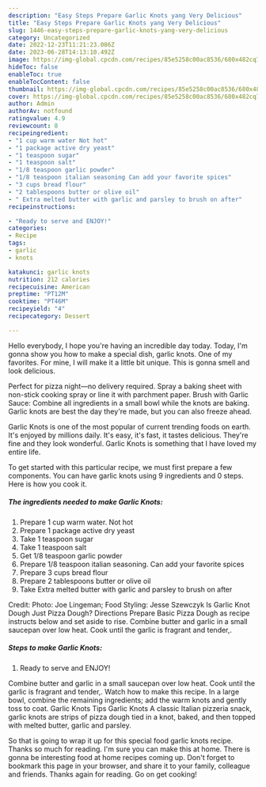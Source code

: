 ```yaml
---
description: "Easy Steps Prepare Garlic Knots yang Very Delicious"
title: "Easy Steps Prepare Garlic Knots yang Very Delicious"
slug: 1446-easy-steps-prepare-garlic-knots-yang-very-delicious
category: Uncategorized
date: 2022-12-23T11:21:23.086Z
date: 2023-06-28T14:13:10.492Z
image: https://img-global.cpcdn.com/recipes/85e5258c00ac8536/680x482cq70/garlic-knots-recipe-main-photo.jpg
hideToc: false
enableToc: true
enableTocContent: false
thumbnail: https://img-global.cpcdn.com/recipes/85e5258c00ac8536/680x482cq70/garlic-knots-recipe-main-photo.jpg
cover: https://img-global.cpcdn.com/recipes/85e5258c00ac8536/680x482cq70/garlic-knots-recipe-main-photo.jpg
author: Admin
authorAv: notfound
ratingvalue: 4.9
reviewcount: 8
recipeingredient:
- "1 cup warm water Not hot"
- "1 package active dry yeast"
- "1 teaspoon sugar"
- "1 teaspoon salt"
- "1/8 teaspoon garlic powder"
- "1/8 teaspoon italian seasoning Can add your favorite spices"
- "3 cups bread flour"
- "2 tablespoons butter or olive oil"
- " Extra melted butter with garlic and parsley to brush on after"
recipeinstructions:

- "Ready to serve and ENJOY!"
categories:
- Recipe
tags:
- garlic
- knots

katakunci: garlic knots 
nutrition: 212 calories
recipecuisine: American
preptime: "PT12M"
cooktime: "PT46M"
recipeyield: "4"
recipecategory: Dessert

---
```



Hello everybody, I hope you're having an incredible day today. Today, I'm gonna show you how to make a special dish, garlic knots. One of my favorites. For mine, I will make it a little bit unique. This is gonna smell and look delicious.

Perfect for pizza night—no delivery required. Spray a baking sheet with non-stick cooking spray or line it with parchment paper. Brush with Garlic Sauce: Combine all ingredients in a small bowl while the knots are baking. Garlic knots are best the day they&#39;re made, but you can also freeze ahead.

Garlic Knots is one of the most popular of current trending foods on earth. It's enjoyed by millions daily. It's easy, it's fast, it tastes delicious. They're fine and they look wonderful. Garlic Knots is something that I have loved my entire life.


To get started with this particular recipe, we must first prepare a few components. You can have garlic knots using 9 ingredients and 0 steps. Here is how you cook it.

<!--inarticleads1-->

##### The ingredients needed to make Garlic Knots:

1. Prepare 1 cup warm water. Not hot
1. Prepare 1 package active dry yeast
1. Take 1 teaspoon sugar
1. Take 1 teaspoon salt
1. Get 1/8 teaspoon garlic powder
1. Prepare 1/8 teaspoon italian seasoning. Can add your favorite spices
1. Prepare 3 cups bread flour
1. Prepare 2 tablespoons butter or olive oil
1. Take  Extra melted butter with garlic and parsley to brush on after


Credit: Photo: Joe Lingeman; Food Styling: Jesse Szewczyk Is Garlic Knot Dough Just Pizza Dough? Directions Prepare Basic Pizza Dough as recipe instructs below and set aside to rise. Combine butter and garlic in a small saucepan over low heat. Cook until the garlic is fragrant and tender,. 

<!--inarticleads2-->

##### Steps to make Garlic Knots:


1. Ready to serve and ENJOY!

Combine butter and garlic in a small saucepan over low heat. Cook until the garlic is fragrant and tender,. Watch how to make this recipe. In a large bowl, combine the remaining ingredients; add the warm knots and gently toss to coat. Garlic Knots Tips Garlic Knots A classic Italian pizzeria snack, garlic knots are strips of pizza dough tied in a knot, baked, and then topped with melted butter, garlic and parsley. 

So that is going to wrap it up for this special food garlic knots recipe. Thanks so much for reading. I'm sure you can make this at home. There is gonna be interesting food at home recipes coming up. Don't forget to bookmark this page in your browser, and share it to your family, colleague and friends. Thanks again for reading. Go on get cooking!

